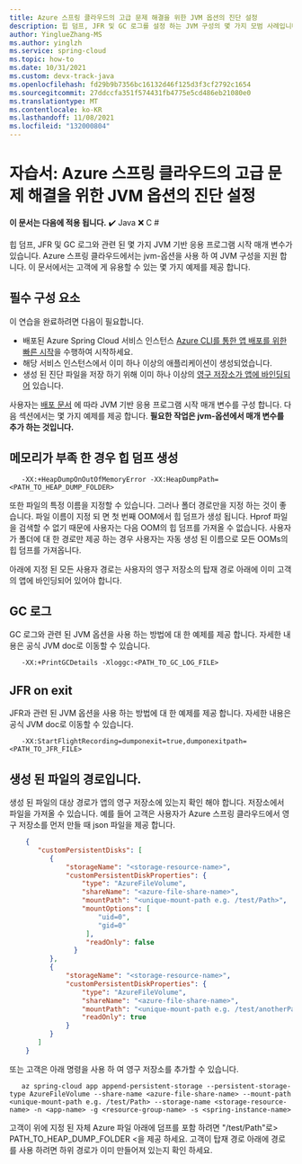 ```yaml
---
title: Azure 스프링 클라우드의 고급 문제 해결을 위한 JVM 옵션의 진단 설정
description: 힙 덤프, JFR 및 GC 로그를 설정 하는 JVM 구성의 몇 가지 모범 사례입니다.
author: YinglueZhang-MS
ms.author: yinglzh
ms.service: spring-cloud
ms.topic: how-to
ms.date: 10/31/2021
ms.custom: devx-track-java
ms.openlocfilehash: fd29b9b7356bc16132d46f125d3f3cf2792c1654
ms.sourcegitcommit: 27ddccfa351f574431fb4775e5cd486eb21080e0
ms.translationtype: MT
ms.contentlocale: ko-KR
ms.lasthandoff: 11/08/2021
ms.locfileid: "132000804"
---
```

# <a name="tutorial-diagnostic-settings-of-jvm-options-for-advanced-troubleshooting-in-azure-spring-cloud"></a>자습서: Azure 스프링 클라우드의 고급 문제 해결을 위한 JVM 옵션의 진단 설정

**이 문서는 다음에 적용 됩니다.** ✔️ Java ❌ C #

힙 덤프, JFR 및 GC 로그와 관련 된 몇 가지 JVM 기반 응용 프로그램 시작 매개 변수가 있습니다. Azure 스프링 클라우드에서는 jvm-옵션을 사용 하 여 JVM 구성을 지원 합니다. 이 문서에서는 고객에 게 유용할 수 있는 몇 가지 예제를 제공 합니다.

## <a name="prerequisites"></a>필수 구성 요소
이 연습을 완료하려면 다음이 필요합니다.

* 배포된 Azure Spring Cloud 서비스 인스턴스 [Azure CLI를 통한 앱 배포를 위한 빠른 시작](./quickstart.md)을 수행하여 시작하세요.
* 해당 서비스 인스턴스에서 이미 하나 이상의 애플리케이션이 생성되었습니다.
* 생성 된 진단 파일을 저장 하기 위해 이미 하나 이상의 [영구 저장소가 앱에 바인딩되어](how-to-built-in-persistent-storage.md) 있습니다.

사용자는 [배포 문서](https://docs.microsoft.com/cli/azure/spring-cloud/app/deployment?view=azure-cli-latest) 에 따라 JVM 기반 응용 프로그램 시작 매개 변수를 구성 합니다. 다음 섹션에서는 몇 가지 예제를 제공 합니다. **필요한 작업은 jvm-옵션에서 매개 변수를 추가 하는 것입니다.**

## <a name="generate-a-heap-dump-when-out-of-memory"></a>메모리가 부족 한 경우 힙 덤프 생성
```heap dump when OOM
   -XX:+HeapDumpOnOutOfMemoryError -XX:HeapDumpPath=<PATH_TO_HEAP_DUMP_FOLDER> 
```
또한 파일의 특정 이름을 지정할 수 있습니다. 그러나 폴더 경로만을 지정 하는 것이 좋습니다. 파일 이름이 지정 되 면 첫 번째 OOM에서 힙 덤프가 생성 됩니다. Hprof 파일을 검색할 수 없기 때문에 사용자는 다음 OOM의 힙 덤프를 가져올 수 없습니다. 사용자가 폴더에 대 한 경로만 제공 하는 경우 사용자는 자동 생성 된 이름으로 모든 OOMs의 힙 덤프를 가져옵니다.

아래에 지정 된 모든 사용자 경로는 사용자의 영구 저장소의 탑재 경로 아래에 이미 고객의 앱에 바인딩되어 있어야 합니다.

## <a name="gc-logs"></a>GC 로그
GC 로그와 관련 된 JVM 옵션을 사용 하는 방법에 대 한 예제를 제공 합니다. 자세한 내용은 공식 JVM doc로 이동할 수 있습니다.
```GC Logs
   -XX:+PrintGCDetails -Xloggc:<PATH_TO_GC_LOG_FILE>
```

## <a name="jfr-on-exit"></a>JFR on exit
JFR과 관련 된 JVM 옵션을 사용 하는 방법에 대 한 예제를 제공 합니다. 자세한 내용은 공식 JVM doc로 이동할 수 있습니다.
```JFR on exit
   -XX:StartFlightRecording=dumponexit=true,dumponexitpath=<PATH_TO_JFR_FILE>
```

## <a name="path-of-generated-file"></a>생성 된 파일의 경로입니다.
생성 된 파일의 대상 경로가 앱의 영구 저장소에 있는지 확인 해야 합니다. 저장소에서 파일을 가져올 수 있습니다.
예를 들어 고객은 사용자가 Azure 스프링 클라우드에서 영구 저장소를 먼저 만들 때 json 파일을 제공 합니다.
```json
    {
       "customPersistentDisks": [
          {
              "storageName": "<storage-resource-name>",
              "customPersistentDiskProperties": {
                  "type": "AzureFileVolume",
                  "shareName": "<azure-file-share-name>",
                  "mountPath": "<unique-mount-path e.g. /test/Path>",
                  "mountOptions": [
                      "uid=0",
                      "gid=0"
                   ],
                   "readOnly": false 
                }
          },
          {
              "storageName": "<storage-resource-name>",
              "customPersistentDiskProperties": {
                  "type": "AzureFileVolume",
                  "shareName": "<azure-file-share-name>",
                  "mountPath": "<unique-mount-path e.g. /test/anotherPath>",
                  "readOnly": true
              }
          }
       ]
    }
```
또는 고객은 아래 명령을 사용 하 여 영구 저장소를 추가할 수 있습니다.
    
```
   az spring-cloud app append-persistent-storage --persistent-storage-type AzureFileVolume --share-name <azure-file-share-name> --mount-path <unique-mount-path e.g. /test/Path> --storage-name <storage-resource-name> -n <app-name> -g <resource-group-name> -s <spring-instance-name>
```
   
   고객이 위에 지정 된 자체 Azure 파일 아래에 덤프를 포함 하려면 "/test/Path"로> PATH_TO_HEAP_DUMP_FOLDER <을 제공 하세요. 고객이 탑재 경로 아래에 경로를 사용 하려면 하위 경로가 이미 만들어져 있는지 확인 하세요.




